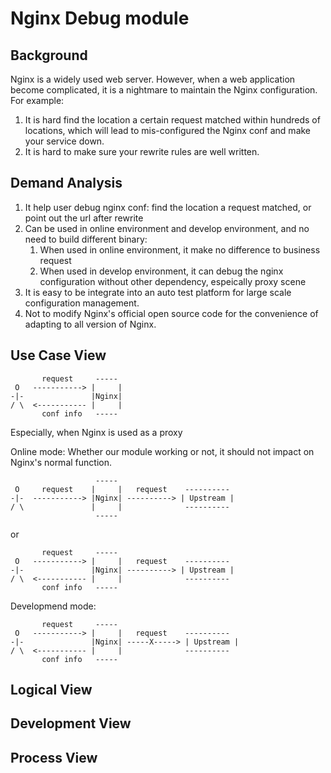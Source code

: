 # Nginx Debug module

## Background

Nginx is a widely used web server. However, when a web application become 
complicated, it is a nightmare to maintain the Nginx configuration. For example:
1. It is hard find the location a certain request matched within hundreds of 
   locations, which will lead to mis-configured the Nginx conf and make your
   service down.
2. It is hard to make sure your rewrite rules are well written.

## Demand Analysis

1. It help user debug nginx conf: find the location a request matched, or point
   out the url after rewrite
2. Can be used in online environment and develop environment, and no need to 
   build different binary:
   1. When used in online environment, it make no difference to business request
   2. When used in develop environment, it can debug the nginx configuration 
      without other dependency, espeically proxy scene
3. It is easy to be integrate into an auto test platform for large scale 
   configuration management.
4. Not to modify Nginx's official open source code for the convenience of adapting
   to all version of Nginx.


## Use Case View

```
       request     -----
 O   -----------> |     |
-|-               |Nginx|
/ \  <----------- |     |
       conf info   -----
```

Especially, when Nginx is used as a proxy

Online mode: Whether our module working or not, it should not impact on Nginx's normal function.

```
                   -----
 O     request    |     |   request    ----------
-|-  -----------> |Nginx| ----------> | Upstream |
/ \               |     |              ----------
                   -----
```
or
```
       request     -----
 O   -----------> |     |   request    ----------
-|-               |Nginx| ----------> | Upstream |
/ \  <----------- |     |              ----------
       conf info   -----
```

Developmend mode:
```
       request     -----
 O   -----------> |     |   request    ----------
-|-               |Nginx| -----X-----> | Upstream |
/ \  <----------- |     |              ----------
       conf info   -----
```
## Logical View


## Development View


## Process View
